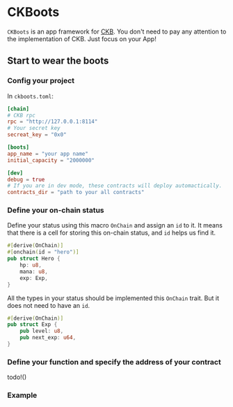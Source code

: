 # CKBoots

`CKBoots` is an app framework for [CKB](https://github.com/nervosnetwork/ckb).
You don't need to pay any attention to the implementation of CKB.
Just focus on your App!

## Start to wear the boots

### Config your project

In `ckboots.toml`:

```toml
[chain]
# CKB rpc
rpc = "http://127.0.0.1:8114"
# Your secret key
secreat_key = "0x0"

[boots]
app_name = "your app name"
initial_capacity = "2000000"

[dev]
debug = true
# If you are in dev mode, these contracts will deploy automactically.
contracts_dir = "path to your all contracts"
```

### Define your on-chain status

Define your status using this macro `OnChain` and assign an `id` to it.
It means that there is a cell for storing this on-chain status, and `id`
helps us find it.

```rust
#[derive(OnChain)]
#[onchain(id = "hero")]
pub struct Hero {
    hp: u8,
    mana: u8,
    exp: Exp,
}
```

All the types in your status should be implemented this `OnChain` trait.
But it does not need to have an `id`.

```rust
#[derive(OnChain)]
pub struct Exp {
    pub level: u8,
    pub next_exp: u64,
}
```

### Define your function and specify the address of your contract

todo!()

### Example
